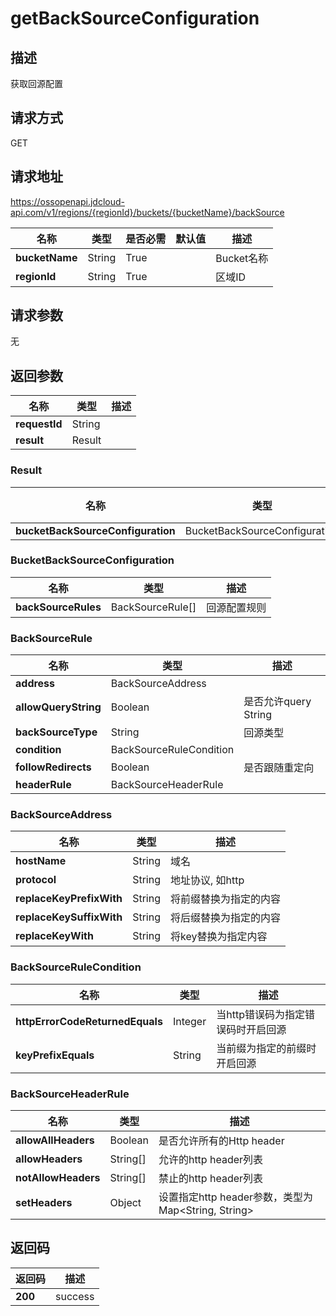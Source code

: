 # getBackSourceConfiguration


## 描述
获取回源配置

## 请求方式
GET

## 请求地址
https://ossopenapi.jdcloud-api.com/v1/regions/{regionId}/buckets/{bucketName}/backSource

|名称|类型|是否必需|默认值|描述|
|---|---|---|---|---|
|**bucketName**|String|True| |Bucket名称|
|**regionId**|String|True| |区域ID|

## 请求参数
无


## 返回参数
|名称|类型|描述|
|---|---|---|
|**requestId**|String| |
|**result**|Result| |

### Result
|名称|类型|描述|
|---|---|---|
|**bucketBackSourceConfiguration**|BucketBackSourceConfiguration| |
### BucketBackSourceConfiguration
|名称|类型|描述|
|---|---|---|
|**backSourceRules**|BackSourceRule[]|回源配置规则|
### BackSourceRule
|名称|类型|描述|
|---|---|---|
|**address**|BackSourceAddress| |
|**allowQueryString**|Boolean|是否允许query String|
|**backSourceType**|String|回源类型|
|**condition**|BackSourceRuleCondition| |
|**followRedirects**|Boolean|是否跟随重定向|
|**headerRule**|BackSourceHeaderRule| |
### BackSourceAddress
|名称|类型|描述|
|---|---|---|
|**hostName**|String|域名|
|**protocol**|String|地址协议, 如http|
|**replaceKeyPrefixWith**|String|将前缀替换为指定的内容|
|**replaceKeySuffixWith**|String|将后缀替换为指定的内容|
|**replaceKeyWith**|String|将key替换为指定内容|
### BackSourceRuleCondition
|名称|类型|描述|
|---|---|---|
|**httpErrorCodeReturnedEquals**|Integer|当http错误码为指定错误码时开启回源|
|**keyPrefixEquals**|String|当前缀为指定的前缀时开启回源|
### BackSourceHeaderRule
|名称|类型|描述|
|---|---|---|
|**allowAllHeaders**|Boolean|是否允许所有的Http header|
|**allowHeaders**|String[]|允许的http header列表|
|**notAllowHeaders**|String[]|禁止的http header列表|
|**setHeaders**|Object|设置指定http header参数，类型为Map\<String, String>|

## 返回码
|返回码|描述|
|---|---|
|**200**|success|
